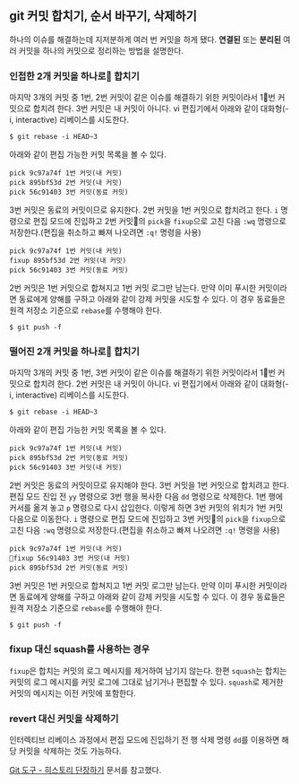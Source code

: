 ## git 커밋 합치기, 순서 바꾸기, 삭제하기

하나의 이슈를 해결하는데 지저분하게 여러 번 커밋을 하게 됐다. **연결된** 또는 **분리된** 여러 커밋을 하나의 커밋으로 정리하는 방법을 설명한다.



### 인접한 2개 커밋을 하나로 합치기

마지막 3개의 커밋 중 1번, 2번 커밋이 같은 이슈를 해결하기 위한 커밋이라서 1번 커밋으로 합치려 한다. 3번 커밋은 내 커밋이 아니다. vi 편집기에서 아래와 같이 대화형(-i, interactive) 리베이스를 시도한다.

```
$ git rebase -i HEAD~3
```

아래와 같이 편집 가능한 커밋 목록을 볼 수 있다.

```
pick 9c97a74f 1번 커밋(내 커밋)
pick 895bf53d 2번 커밋(내 커밋)
pick 56c91403 3번 커밋(동료 커밋)
```

3번 커밋은 동료의 커밋이므로 유지한다. 2번 커밋을 1번 커밋으로 합치려고 한다. `i` 명령으로 편집 모드에 진입하고 2번 커밋의 `pick`을 `fixup`으로 고친 다음 `:wq` 명령으로 저장한다.(편집을 취소하고 빠져 나오려면 `:q!` 명령을 사용)

```
pick 9c97a74f 1번 커밋(내 커밋)
fixup 895bf53d 2번 커밋(내 커밋)
pick 56c91403 3번 커밋(동료 커밋)
```

2번 커밋은 1번 커밋으로 합쳐지고 1번 커밋 로그만 남는다. 만약 이미 푸시한 커밋이라면 동료에게 양해를 구하고 아래와 같이 강제 커밋을 시도할 수 있다. 이 경우 동료들은 원격 저장소 기준으로 `rebase`를 수행해야 한다.

```
$ git push -f
```




### 떨어진 2개 커밋을 하나로 합치기

마지막 3개의 커밋 중 1번, 3번 커밋이 같은 이슈를 해결하기 위한 커밋이라서 1번 커밋으로 합치려 한다. 2번 커밋은 내 커밋이 아니다. vi 편집기에서 아래와 같이 대화형(-i, interactive) 리베이스를 시도한다.

```
$ git rebase -i HEAD~3
```

아래와 같이 편집 가능한 커밋 목록을 볼 수 있다.

```
pick 9c97a74f 1번 커밋(내 커밋)
pick 895bf53d 2번 커밋(동료 커밋)
pick 56c91403 3번 커밋(내 커밋)
```

2번 커밋은 동료의 커밋이므로 유지해야 한다. 3번 커밋을 1번 커밋으로 합치려고 한다. 편집 모드 진입 전 `yy` 명령으로 3번 행을 복사한 다음 `dd` 명령으로 삭제한다. 1번 행에 커서를 옮겨 놓고 `p` 명령으로 다시 삽입한다. 이렇게 하면 3번 커밋의 위치가 1번 커밋 다음으로 이동한다. `i` 명령으로 편집 모드에 진입하고 3번 커밋의 `pick`을 `fixup`으로 고친 다음 `:wq` 명령으로 저장한다.(편집을 취소하고 빠져 나오려면 `:q!` 명령을 사용)

```
pick 9c97a74f 1번 커밋(내 커밋)
fixup 56c91403 3번 커밋(내 커밋)
pick 895bf53d 2번 커밋(동료 커밋)
```

3번 커밋은 1번 커밋으로 합쳐지고 1번 커밋 로그만 남는다. 만약 이미 푸시한 커밋이라면 동료에게 양해를 구하고 아래와 같이 강제 커밋을 시도할 수 있다. 이 경우 동료들은 원격 저장소 기준으로 `rebase`를 수행해야 한다.

```
$ git push -f
```



### fixup 대신 squash를 사용하는 경우

`fixup`은 합치는 커밋의 로그 메시지를 제거하여 남기지 않는다. 한편 `squash`는 합치는 커밋의 로그 메시지를 커밋 로그에 그대로 남기거나 편집할 수 있다. `squash`로 제거한 커밋의 메시지는 이전 커밋에 포함한다.



### revert 대신 커밋을 삭제하기
인터렉티브 리베이스 과정에서 편집 모드에 진입하기 전 행 삭제 명령 `dd`를 이용하면 해당 커밋을 삭제하는 것도 가능하다.




[Git 도구 - 히스토리 단장하기](https://git-scm.com/book/ko/v2/Git-%EB%8F%84%EA%B5%AC-%ED%9E%88%EC%8A%A4%ED%86%A0%EB%A6%AC-%EB%8B%A8%EC%9E%A5%ED%95%98%EA%B8%B0) 문서를 참고했다.
